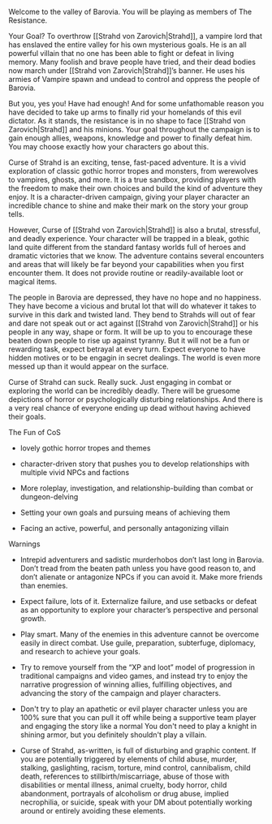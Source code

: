 Welcome to the valley of Barovia. You will be playing as members of The Resistance. 

Your Goal? To overthrow [[Strahd von Zarovich|Strahd]], a vampire lord that has enslaved the entire valley for his own mysterious goals. He is an all powerful villain that no one has been able to fight or defeat in living memory. Many foolish and brave people have tried, and their dead bodies now march under [[Strahd von Zarovich|Strahd]]’s banner. He uses his armies of Vampire spawn and undead to control and oppress the people of Barovia. 

But you, yes you! Have had enough! And for some unfathomable reason you have decided to take up arms to finally rid your homelands of this evil dictator. As it stands, the resistance is in no shape to face [[Strahd von Zarovich|Strahd]] and his minions. Your goal throughout the campaign is to gain enough allies, weapons, knowledge and power to finally defeat him. You may choose exactly how your characters go about this. 

Curse of Strahd is an exciting, tense, fast-paced adventure. It is a vivid exploration of classic gothic horror tropes and monsters, from werewolves to vampires, ghosts, and more. It is a true sandbox, providing players with the freedom to make their own choices and build the kind of adventure they enjoy. It is a character-driven campaign, giving your player character an incredible chance to shine and make their mark on the story your group tells.

However, Curse of [[Strahd von Zarovich|Strahd]] is also a brutal, stressful, and deadly experience. Your character will be trapped in a bleak, gothic land quite different from the standard fantasy worlds full of heroes and dramatic victories that we know. The adventure contains several encounters and areas that will likely be far beyond your capabilities when you first encounter them. It does not provide routine or readily-available loot or magical items.

The people in Barovia are depressed, they have no hope and no happiness. They have become a vicious and brutal lot that will do whatever it takes to survive in this dark and twisted land. They bend to Strahds will out of fear and dare not speak out or act against [[Strahd von Zarovich|Strahd]] or his people in any way, shape or form. It will be up to you to encourage these beaten down people to rise up against tyranny. But it will not be a fun or rewarding task, expect betrayal at every turn. Expect everyone to have hidden motives or to be engagin in secret dealings. The world is even more messed up than it would appear on the surface. 

Curse of Strahd can suck. Really suck. Just engaging in combat or exploring the world can be incredibly deadly. There will be gruesome depictions of horror or psychologically disturbing relationships. And there is a very real chance of everyone ending up dead without having achieved their goals.

The Fun of CoS

- lovely gothic horror tropes and themes
    
- character-driven story that pushes you to develop relationships with multiple vivid NPCs and factions
    
- More roleplay, investigation, and relationship-building than combat or dungeon-delving
    
- Setting your own goals and pursuing means of achieving them
    
- Facing an active, powerful, and personally antagonizing villain
    

Warnings

- Intrepid adventurers and sadistic murderhobos don’t last long in Barovia. Don’t tread from the beaten path unless you have good reason to, and don’t alienate or antagonize NPCs if you can avoid it. Make more friends than enemies. 
    
- Expect failure, lots of it. Externalize failure, and use setbacks or defeat as an opportunity to explore your character’s perspective and personal growth.
    
- Play smart. Many of the enemies in this adventure cannot be overcome easily in direct combat. Use guile, preparation, subterfuge, diplomacy, and research to achieve your goals.
    
- Try to remove yourself from the “XP and loot” model of progression in traditional campaigns and video games, and instead try to enjoy the narrative progression of winning allies, fulfilling objectives, and advancing the story of the campaign and player characters.
    
- Don't try to play an apathetic or evil player character unless you are 100% sure that you can pull it off while being a supportive team player and engaging the story like a normal You don't need to play a knight in shining armor, but you definitely shouldn't play a villain.
    
- Curse of Strahd, as-written, is full of disturbing and graphic content. If you are potentially triggered by elements of child abuse, murder, stalking, gaslighting, racism, torture, mind control, cannibalism, child death, references to stillbirth/miscarriage, abuse of those with disabilities or mental illness, animal cruelty, body horror, child abandonment, portrayals of alcoholism or drug abuse, implied necrophilia, or suicide, speak with your DM about potentially working around or entirely avoiding these elements.